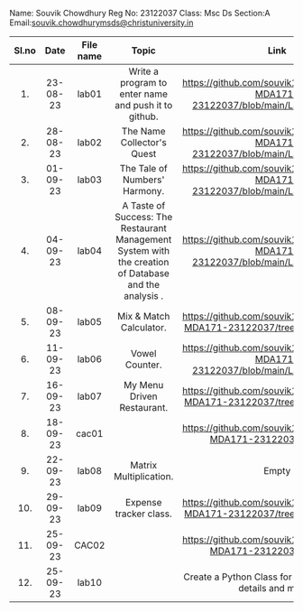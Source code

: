 Name: Souvik Chowdhury
Reg No: 23122037
Class: Msc Ds
Section:A
Email:souvik.chowdhurymsds@christuniversity.in


| Sl.no |   Date   | File name |                                                 Topic                                                 |                             Link                             |
| :---: | :------: | :-------: | :---------------------------------------------------------------------------------------------------: | :----------------------------------------------------------: |
|  1.   | 23-08-23 |   lab01   |                         Write a program to enter name and push it to github.                          | https://github.com/souvik141998/MscDSA-MDA171-23122037/blob/main/Labs/lab01.ipynb |
|  2.   | 28-08-23 |   lab02   |                   The Name Collector's Quest                   |https://github.com/souvik141998/MscDSA-MDA171-23122037/blob/main/Labs/lab02.ipynb |
|  3.   | 01-09-23 |   lab03   |                  The Tale of Numbers' Harmony.                   | https://github.com/souvik141998/MscDSA-MDA171-23122037/blob/main/Labs/lab03.ipynb |
|  4.   | 04-09-23 |   lab04   | A Taste of Success: The Restaurant Management System with the creation of Database and the analysis . | https://github.com/souvik141998/MscDSA-MDA171-23122037/blob/main/Labs/lab04.ipynb |
|  5.   | 08-09-23 |   lab05   |                                        Mix & Match Calculator.                                        | https://github.com/souvik141998/MscDSA-MDA171-23122037/tree/main/Labs/lab05 |
|  6.   | 11-09-23 |   lab06   |                                            Vowel Counter.                                             |https://github.com/souvik141998/MscDSA-MDA171-23122037/blob/main/Labs/lab06.ipynb |
|  7.   | 16-09-23 |   lab07   |                                            My Menu Driven Restaurant.                                           |https://github.com/souvik141998/MscDSA-MDA171-23122037/tree/main/Labs/lab07|
|  8.   | 18-09-23 |   cac01   |                                          | https://github.com/souvik141998/MscDSA-MDA171-23122037/tree/main |
|  9.   | 22-09-23 |   lab08   |                                            Matrix Multiplication.                                           | Empty |
|  10.   | 29-09-23 |   lab09   |                                            Expense tracker class.                                           | https://github.com/souvik141998/MscDSA-MDA171-23122037/tree/main/Labs/lab09 |
|  11.   |25-09-23  |   CAC02   |                |https://github.com/souvik141998/MscDSA-MDA171-23122037/tree/main |            
|  12.   | 25-09-23 |   lab10   |                |Create a Python Class for managing student details and marks.                                 |https://github.com/souvik141998/MscDSA-MDA171-23122037/blob/main/Labs/lab10.py|